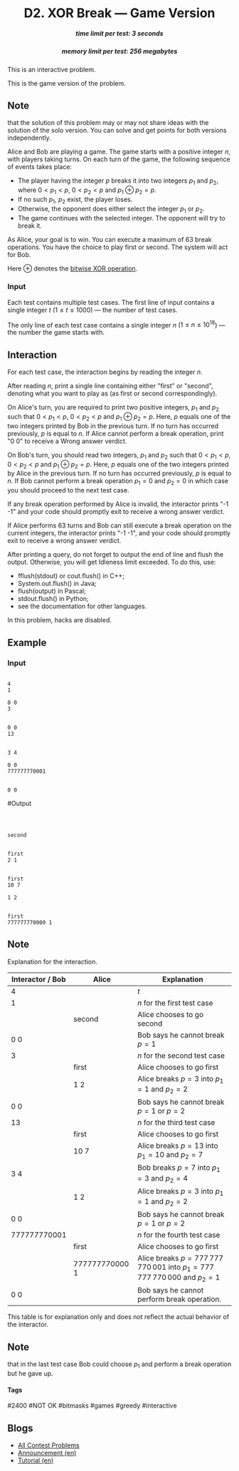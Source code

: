 <h1 style='text-align: center;'> D2. XOR Break — Game Version</h1>

<h5 style='text-align: center;'>time limit per test: 3 seconds</h5>
<h5 style='text-align: center;'>memory limit per test: 256 megabytes</h5>

This is an interactive problem.

This is the game version of the problem. 
## Note

 that the solution of this problem may or may not share ideas with the solution of the solo version. You can solve and get points for both versions independently.

Alice and Bob are playing a game. The game starts with a positive integer $n$, with players taking turns. On each turn of the game, the following sequence of events takes place:

* The player having the integer $p$ breaks it into two integers $p_{1}$ and $p_{2}$, where $0 \lt p_{1} \lt p$, $0 \lt p_{2} \lt p$ and $p_{1} \oplus p_{2} = p$.
* If no such $p_{1}$, $p_{2}$ exist, the player loses.
* Otherwise, the opponent does either select the integer $p_{1}$ or $p_{2}$.
* The game continues with the selected integer. The opponent will try to break it.

As Alice, your goal is to win. You can execute a maximum of $63$ break operations. You have the choice to play first or second. The system will act for Bob.

Here $\oplus$ denotes the [bitwise XOR operation](https://en.wikipedia.org/wiki/Bitwise_operation#XOR).

### Input

Each test contains multiple test cases. The first line of input contains a single integer $t$ ($1 \leq t \leq 1000$) — the number of test cases.

The only line of each test case contains a single integer $n$ ($1 \leq n \leq 10^{18}$) — the number the game starts with.

## Interaction

For each test case, the interaction begins by reading the integer $n$.

After reading $n$, print a single line containing either "first" or "second", denoting what you want to play as (as first or second correspondingly).

On Alice's turn, you are required to print two positive integers, $p_{1}$ and $p_{2}$ such that $0 \lt p_{1} \lt p$, $0 \lt p_{2} \lt p$ and $p_{1} \oplus p_{2} = p$. Here, $p$ equals one of the two integers printed by Bob in the previous turn. If no turn has occurred previously, $p$ is equal to $n$. If Alice cannot perform a break operation, print "0 0" to receive a Wrong answer verdict.

On Bob's turn, you should read two integers, $p_{1}$ and $p_{2}$ such that $0 \lt p_{1} \lt p$, $0 \lt p_{2} \lt p$ and $p_{1} \oplus p_{2} = p$. Here, $p$ equals one of the two integers printed by Alice in the previous turn. If no turn has occurred previously, $p$ is equal to $n$. If Bob cannot perform a break operation $p_{1} = 0$ and $p_2 = 0$ in which case you should proceed to the next test case.

If any break operation performed by Alice is invalid, the interactor prints "-1 -1" and your code should promptly exit to receive a wrong answer verdict.

If Alice performs $63$ turns and Bob can still execute a break operation on the current integers, the interactor prints "-1 -1", and your code should promptly exit to receive a wrong answer verdict.

After printing a query, do not forget to output the end of line and flush the output. Otherwise, you will get Idleness limit exceeded. To do this, use: 

* fflush(stdout) or cout.flush() in C++;
* System.out.flush() in Java;
* flush(output) in Pascal;
* stdout.flush() in Python;
* see the documentation for other languages.

In this problem, hacks are disabled.

## Example

### Input


```text

4
1

0 0
3


0 0
13


3 4

0 0
777777770001


0 0
```
#Output
```text



second


first
2 1


first
10 7

1 2


first
777777770000 1
```
## Note

Explanation for the interaction.



| Interactor / Bob | Alice | Explanation |
| --- | --- | --- |
| 4 |  | $t$ |
| 1 |  | $n$ for the first test case |
|  | second | Alice chooses to go second |
| 0 0 |  | Bob says he cannot break $p = 1$ |
| 3 |  | $n$ for the second test case |
|  | first | Alice chooses to go first |
|  | 1 2 | Alice breaks $p = 3$ into $p_1 = 1$ and $p_2 = 2$ |
| 0 0 |  | Bob says he cannot break $p = 1$ or $p = 2$ |
| 13 |  | $n$ for the third test case |
|  | first | Alice chooses to go first |
|  | 10 7 | Alice breaks $p = 13$ into $p_1 = 10$ and $p_2 = 7$ |
| 3 4 |  | Bob breaks $p = 7$ into $p_1 = 3$ and $p_2 = 4$ |
|  | 1 2 | Alice breaks $p = 3$ into $p_1 = 1$ and $p_2 = 2$ |
| 0 0 |  | Bob says he cannot break $p = 1$ or $p = 2$ |
| 777777770001 |  | $n$ for the fourth test case |
|  | first | Alice chooses to go first |
|  | 777777770000 1 | Alice breaks $p = 777\,777\,770\,001$ into $p_1 = 777\,777\,770\,000$ and $p_2 = 1$ |
| 0 0 |  | Bob says he cannot perform break operation. |



This table is for explanation only and does not reflect the actual behavior of the interactor. 

## Note

 that in the last test case Bob could choose $p_1$ and perform a break operation but he gave up.



#### Tags 

#2400 #NOT OK #bitmasks #games #greedy #interactive 

## Blogs
- [All Contest Problems](../Codeforces_Round_931_(Div._2).md)
- [Announcement (en)](../blogs/Announcement_(en).md)
- [Tutorial (en)](../blogs/Tutorial_(en).md)

